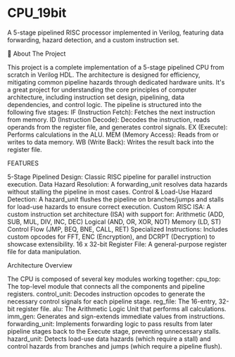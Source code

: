 # CPU_19bit

A 5-stage pipelined RISC processor implemented in Verilog, featuring data forwarding, hazard detection, and a custom instruction set.

📖 About The Project

This project is a complete implementation of a 5-stage pipelined CPU from scratch in Verilog HDL. The architecture is designed for efficiency, mitigating common pipeline hazards through dedicated hardware units. It's a great project for understanding the core principles of computer architecture, including instruction set design, pipelining, data dependencies, and control logic.
The pipeline is structured into the following five stages:
IF (Instruction Fetch): Fetches the next instruction from memory.
ID (Instruction Decode): Decodes the instruction, reads operands from the register file, and generates control signals.
EX (Execute): Performs calculations in the ALU.
MEM (Memory Access): Reads from or writes to data memory.
WB (Write Back): Writes the result back into the register file.

 FEATURES
 
5-Stage Pipelined Design: Classic RISC pipeline for parallel instruction execution.
Data Hazard Resolution: A forwarding_unit resolves data hazards without stalling the pipeline in most cases.
Control & Load-Use Hazard Detection: A hazard_unit flushes the pipeline on branches/jumps and stalls for load-use hazards to ensure correct execution.
Custom RISC ISA: A custom instruction set architecture (ISA) with support for:
Arithmetic (ADD, SUB, MUL, DIV, INC, DEC)
Logical (AND, OR, XOR, NOT)
Memory (LD, ST)
Control Flow (JMP, BEQ, BNE, CALL, RET)
Specialized Instructions: Includes custom opcodes for FFT, ENC (Encryption), and DCRPT (Decryption) to showcase extensibility.
16 x 32-bit Register File: A general-purpose register file for data manipulation.

Architecture Overview

The CPU is composed of several key modules working together:
cpu_top: The top-level module that connects all the components and pipeline registers.
control_unit: Decodes instruction opcodes to generate the necessary control signals for each pipeline stage.
reg_file: The 16-entry, 32-bit register file.
alu: The Arithmetic Logic Unit that performs all calculations.
imm_gen: Generates and sign-extends immediate values from instructions.
forwarding_unit: Implements forwarding logic to pass results from later pipeline stages back to the Execute stage, preventing unnecessary stalls.
hazard_unit: Detects load-use data hazards (which require a stall) and control hazards from branches and jumps (which require a pipeline flush).


